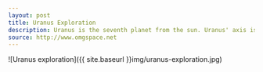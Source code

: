 ```yaml
---
layout: post
title: Uranus Exploration
description: Uranus is the seventh planet from the sun. Uranus' axis is tilted at 97.77Â°, so that it's poles are almost sideways compared to the poles of most planets (Earth's axis is only tilted at 23Â° in comparison). 
source: http://www.omgspace.net
---
```


![Uranus exploration]({{ site.baseurl }}img/uranus-exploration.jpg)

